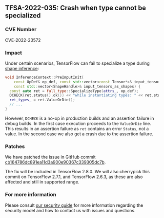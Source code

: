 ## TFSA-2022-035: Crash when type cannot be specialized

### CVE Number
CVE-2022-23572

### Impact
Under certain scenarios, TensorFlow can fail to specialize a type during [shape inference](https://github.com/galeone/tensorflow/blob/a1320ec1eac186da1d03f033109191f715b2b130/tensorflow/core/framework/shape_inference.cc#L168-L174):

```cc
void InferenceContext::PreInputInit(
    const OpDef& op_def, const std::vector<const Tensor*>& input_tensors,
    const std::vector<ShapeHandle>& input_tensors_as_shapes) {
  const auto ret = full_type::SpecializeType(attrs_, op_def);
  DCHECK(ret.status().ok()) << "while instantiating types: " << ret.status();
  ret_types_ = ret.ValueOrDie();
  // ...
}
```

However, `DCHECK` is a no-op in production builds and an assertion failure in debug builds. In the first case execution proceeds to the `ValueOrDie` line. This results in an assertion failure as `ret` contains an error `Status`, not a value. In the second case we also get a crash due to the assertion failure.

### Patches
We have patched the issue in GitHub commit [cb164786dc891ea11d3a900e90367c339305dc7b](https://github.com/galeone/tensorflow/commit/cb164786dc891ea11d3a900e90367c339305dc7b).

The fix will be included in TensorFlow 2.8.0. We will also cherrypick this commit on TensorFlow 2.7.1, and TensorFlow 2.6.3, as these are also affected and still in supported range.

### For more information
Please consult [our security guide](https://github.com/galeone/tensorflow/blob/master/SECURITY.md) for more information regarding the security model and how to contact us with issues and questions.
